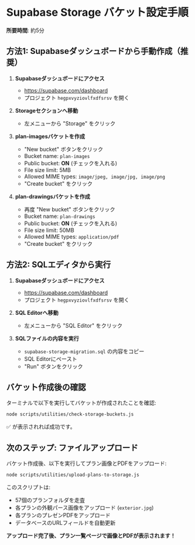 # Supabase Storage バケット設定手順

**所要時間**: 約5分

## 方法1: Supabaseダッシュボードから手動作成（推奨）

1. **Supabaseダッシュボードにアクセス**
   - https://supabase.com/dashboard
   - プロジェクト `hegpxvyziovlfxdfsrsv` を開く

2. **Storageセクションへ移動**
   - 左メニューから "Storage" をクリック

3. **plan-imagesバケットを作成**
   - "New bucket" ボタンをクリック
   - Bucket name: `plan-images`
   - Public bucket: **ON** (チェックを入れる)
   - File size limit: 5MB
   - Allowed MIME types: `image/jpeg, image/jpg, image/png`
   - "Create bucket" をクリック

4. **plan-drawingsバケットを作成**
   - 再度 "New bucket" ボタンをクリック
   - Bucket name: `plan-drawings`
   - Public bucket: **ON** (チェックを入れる)
   - File size limit: 50MB
   - Allowed MIME types: `application/pdf`
   - "Create bucket" をクリック

## 方法2: SQLエディタから実行

1. **Supabaseダッシュボードにアクセス**
   - https://supabase.com/dashboard
   - プロジェクト `hegpxvyziovlfxdfsrsv` を開く

2. **SQL Editorへ移動**
   - 左メニューから "SQL Editor" をクリック

3. **SQLファイルの内容を実行**
   - `supabase-storage-migration.sql` の内容をコピー
   - SQL Editorにペースト
   - "Run" ボタンをクリック

## バケット作成後の確認

ターミナルで以下を実行してバケットが作成されたことを確認:

```bash
node scripts/utilities/check-storage-buckets.js
```

✅ が表示されれば成功です。

## 次のステップ: ファイルアップロード

バケット作成後、以下を実行してプラン画像とPDFをアップロード:

```bash
node scripts/utilities/upload-plans-to-storage.js
```

このスクリプトは:
- 57個のプランフォルダを走査
- 各プランの外観パース画像をアップロード (`exterior.jpg`)
- 各プランのプレゼンPDFをアップロード
- データベースのURLフィールドを自動更新

**アップロード完了後、プラン一覧ページで画像とPDFが表示されます！**
